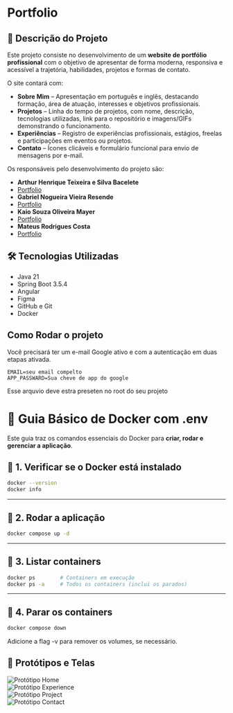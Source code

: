 # Portfolio
## 📖 Descrição do Projeto
Este projeto consiste no desenvolvimento de um **website de portfólio profissional** com o objetivo de apresentar de forma moderna, responsiva e acessível a trajetória, habilidades, projetos e formas de contato. 

O site contará com:  

- **Sobre Mim** – Apresentação em português e inglês, destacando formação, área de atuação, interesses e objetivos profissionais.  
- **Projetos** – Linha do tempo de projetos, com nome, descrição, tecnologias utilizadas, link para o repositório e imagens/GIFs demonstrando o funcionamento.  
- **Experiências** – Registro de experiências profissionais, estágios, freelas e participações em eventos ou projetos.  
- **Contato** – Ícones clicáveis e formulário funcional para envio de mensagens por e-mail.  

Os responsáveis pelo desenvolvimento do projeto são:  
- **Arthur Henrique Teixeira e Silva Bacelete**
- [Portfolio](https://portfolio-new-git-main-baceletes-projects.vercel.app)
- **Gabriel Nogueira Vieira Resende**
- [Portfolio](https://portfolio-blond-kappa-81.vercel.app)
- **Kaio Souza Oliveira Mayer**
- [Portfolio](https://my-portfolio-dev-xi.vercel.app/about)
- **Mateus Rodrigues Costa**
- [Portfolio](https://portifolio-git-main-mateus-projects-b5111fc2.vercel.app)
## 🛠️ Tecnologias Utilizadas
- Java 21
- Spring Boot 3.5.4
- Angular
- Figma
- GitHub e Git
- Docker
## Como Rodar o projeto
  Você precisará ter um e-mail Google ativo e com a autenticação em duas etapas ativada.
  ```.env 
  EMAIL=seu email compelto 
  APP_PASSWARD=Sua cheve de app do google
```
Esse arquvio deve estra preseten no root do seu projeto
# 🐳 Guia Básico de Docker com .env

Este guia traz os comandos essenciais do Docker para **criar, rodar e gerenciar a aplicação**.
## 📌 1. Verificar se o Docker está instalado
```bash
docker --version
docker info
```

---

## 📌 2. Rodar a aplicação
```bash
docker compose up -d
```

---

## 📌 3. Listar containers
```bash
docker ps        # Containers em execução
docker ps -a     # Todos os containers (inclui os parados)
```

---

## 📌 4. Parar os containers
```bash
docker compose down
```
Adicione a flag -v para remover os volumes, se necessário.

## 🎨 Protótipos e Telas
![Protótipo Home](Img/Home.png)  
![Protótipo Experience](Img/Experience.png)  
![Protótipo Project](Img/Projects.png)  
![Protótipo Contact](Img/Contact.png)  




